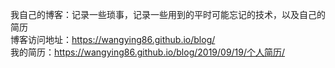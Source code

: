 我自己的博客：记录一些琐事，记录一些用到的平时可能忘记的技术，以及自己的简历<br/>
博客访问地址：https://wangying86.github.io/blog/<br/>
我的简历：https://wangying86.github.io/blog/2019/09/19/个人简历/
